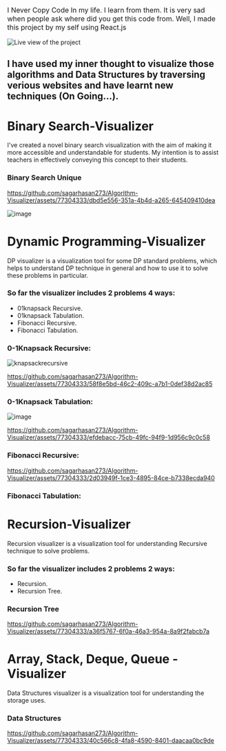 <p style="font-size: 16px;">I Never Copy Code In my life. I learn from them. It is very sad when people ask where did you get this code from. Well, I made this project by my self using React.js</p>

![Live view of the project](https://sagarhasan273.github.io/Algorithm-Visualizer/)

## I have used my inner thought to visualize those algorithms and Data Structures by traversing verious websites and have learnt new techniques (On Going...).

# Binary Search-Visualizer
I've created a novel binary search visualization with the aim of making it more accessible and understandable for students. My intention is to assist teachers in effectively conveying this concept to their students.

### Binary Search Unique

https://github.com/sagarhasan273/Algorithm-Visualizer/assets/77304333/dbd5e556-351a-4b4d-a265-645409410dea

![image](https://github.com/sagarhasan273/Algorithm-Visualizer/assets/77304333/edd060f6-19b8-4726-b435-d1cfd0c3bd9f)



# Dynamic Programming-Visualizer
DP visualizer is a visualization tool for some DP standard problems, which helps to understand DP technique in general and how to use it to solve these problems in particular.

### So far the visualizer includes 2 problems 4 ways:
  - 01knapsack Recursive.
  - 01knapsack Tabulation.
  - Fibonacci Recursive.
  - Fibonacci Tabulation.

### 0-1Knapsack Recursive:

![knapsackrecursive](https://github.com/sagarhasan273/Algorithm-Visualizer/assets/77304333/93ad8735-86d6-4523-91da-f4595ff0d0e3)


https://github.com/sagarhasan273/Algorithm-Visualizer/assets/77304333/58f8e5bd-46c2-409c-a7b1-0def38d2ac85

### 0-1Knapsack Tabulation:


![image](https://github.com/sagarhasan273/Algorithm-Visualizer/assets/77304333/9d33a548-a558-44d8-bb68-24b2330fdf69)


https://github.com/sagarhasan273/Algorithm-Visualizer/assets/77304333/efdebacc-75cb-49fc-94f9-1d956c9c0c58


### Fibonacci Recursive:

https://github.com/sagarhasan273/Algorithm-Visualizer/assets/77304333/2d03949f-1ce3-4895-84ce-b7338ecda940

### Fibonacci Tabulation:



# Recursion-Visualizer
Recursion visualizer is a visualization tool for understanding Recursive technique to solve problems.

### So far the visualizer includes 2 problems 2 ways:
  - Recursion.
  - Recursion Tree.
### Recursion Tree


https://github.com/sagarhasan273/Algorithm-Visualizer/assets/77304333/a36f5767-6f0a-46a3-954a-8a9f2fabcb7a

# Array, Stack, Deque, Queue -Visualizer
Data Structures visualizer is a visualization tool for understanding the storage uses.

### Data Structures


https://github.com/sagarhasan273/Algorithm-Visualizer/assets/77304333/40c566c8-4fa8-4590-8401-daacaa0bc9de

